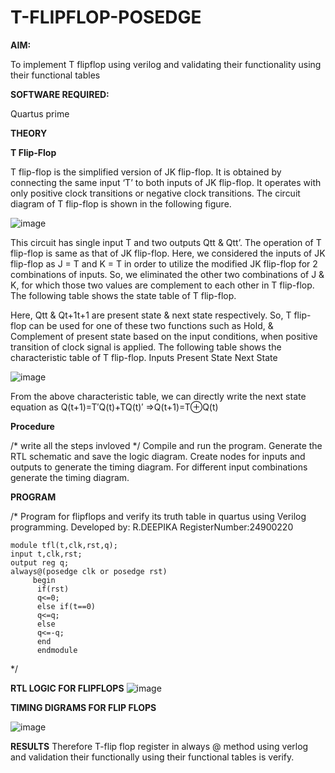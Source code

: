 # T-FLIPFLOP-POSEDGE

**AIM:**

To implement  T flipflop using verilog and validating their functionality using their functional tables

**SOFTWARE REQUIRED:**

Quartus prime

**THEORY**

**T Flip-Flop**

T flip-flop is the simplified version of JK flip-flop. It is obtained by connecting the same input ‘T’ to both inputs of JK flip-flop. It operates with only positive clock transitions or negative clock transitions. The circuit diagram of T flip-flop is shown in the following figure.

![image](https://github.com/naavaneetha/T-FLIPFLOP-POSEDGE/assets/154305477/458a68fe-2d08-4a9d-ac4f-7ae0480ce0bd)

 
This circuit has single input T and two outputs Qtt & Qtt’. The operation of T flip-flop is same as that of JK flip-flop. Here, we considered the inputs of JK flip-flop as J = T and K = T in order to utilize the modified JK flip-flop for 2 combinations of inputs. So, we eliminated the other two combinations of J & K, for which those two values are complement to each other in T flip-flop. The following table shows the state table of T flip-flop.

Here, Qtt & Qt+1t+1 are present state & next state respectively. So, T flip-flop can be used for one of these two functions such as Hold, & Complement of present state based on the input conditions, when positive transition of clock signal is applied. The following table shows the characteristic table of T flip-flop. Inputs Present State Next State

![image](https://github.com/naavaneetha/T-FLIPFLOP-POSEDGE/assets/154305477/cdd7fb32-539f-4b66-bb8d-f305a153c886)

 
From the above characteristic table, we can directly write the next state equation as Q(t+1)=T′Q(t)+TQ(t)′ ⇒Q(t+1)=T⊕Q(t)

**Procedure**

/* write all the steps invloved */
 Compile and run the program. 
 Generate the RTL schematic and save the logic diagram.
 Create nodes for inputs and outputs to generate the timing diagram.
 For different input combinations generate the timing diagram.

**PROGRAM**

/* Program for flipflops and verify its truth table in quartus using Verilog programming. Developed by: R.DEEPIKA   RegisterNumber:24900220
```
module tfl(t,clk,rst,q);
input t,clk,rst;
output reg q;
always@(posedge clk or posedge rst)
     begin
	  if(rst)
	  q<=0;
	  else if(t==0)
	  q<=q;
	  else
	  q<=-q;
	  end
	  endmodule
   ```
*/

**RTL LOGIC FOR FLIPFLOPS**
![image](https://github.com/user-attachments/assets/8706b607-087d-4d6b-912b-8d4ee83f2b0f)


**TIMING DIGRAMS FOR FLIP FLOPS**

![image](https://github.com/user-attachments/assets/f664311c-5e39-4980-abea-953965c70bf1)


**RESULTS**
Therefore T-flip flop  register in always @ method using verlog and validation their functionally using their functional tables is verify.
